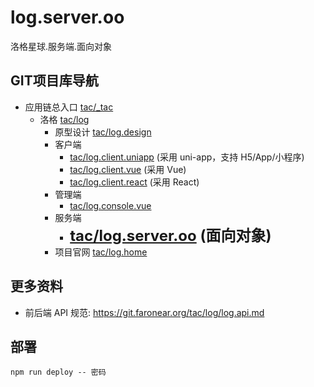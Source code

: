 # log.server.oo
洛格星球.服务端.面向对象

## GIT项目库导航
* 应用链总入口 [tac/_tac](https://git.faronear.org/tac/_tac)
  * 洛格 [tac/log](https://git.faronear.org/tac/log)
      * 原型设计 [tac/log.design](https://git.faronear.org/tac/log.design)
      * 客户端
          * [tac/log.client.uniapp](https://git.faronear.org/tac/log.client.uniapp) (采用 uni-app，支持 H5/App/小程序)
          * [tac/log.client.vue](https://git.faronear.org/tac/log.client.vue) (采用 Vue)
          * [tac/log.client.react](https://git.faronear.org/tac/log.client.react) (采用 React)
      * 管理端
          * [tac/log.console.vue](https://git.faronear.org/tac/log.console.vue)
      * 服务端
          * **<font size=5>[tac/log.server.oo](https://git.faronear.org/tac/log.server.oo) (面向对象)</font>**
      * 项目官网 [tac/log.home](https://git.faronear.org/tac/log.home)

## 更多资料
* 前后端 API 规范:  <https://git.faronear.org/tac/log/log.api.md>

## 部署
```
npm run deploy -- 密码
```